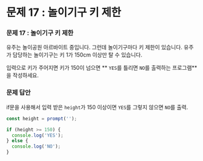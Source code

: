 # 문제 17 : 놀이기구 키 제한

### 문제 17 : 놀이기구 키 제한

유주는 놀이공원 아르바이트 중입니다. 그런데 놀이기구마다 키 제한이 있습니다. 유주가 담당하는 놀이기구는 키 1가 150cm 이상만 탈 수 있습니다.

입력으로 키가 주어지면 키가 150이 넘으면 ** `YES`를 틀리면 `NO`를 출력하는 프로그램**을 작성하세요.

### &#x20;문제 답안

if문을 사용해서 입력 받은  `height`가 150 이상이면 `YES`를 그렇지 않으면 `NO`를 출력.

```javascript
const height = prompt('');

if (height >= 150) {
  console.log('YES');
} else {
  console.log('NO');
}
```
